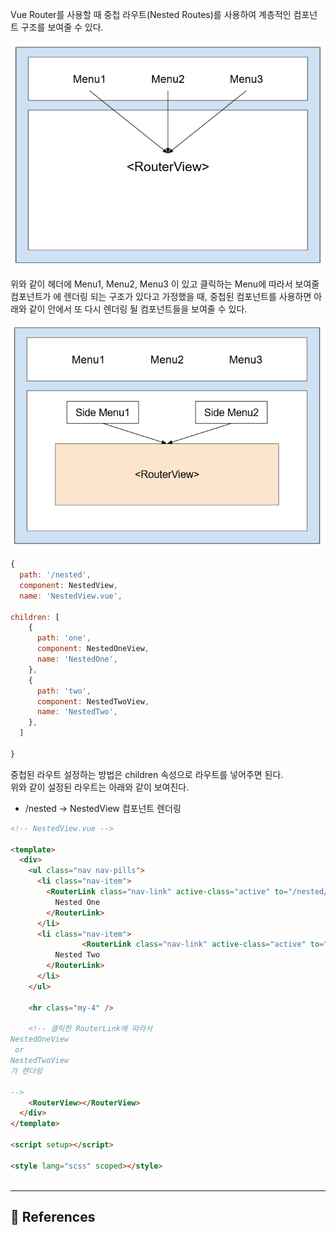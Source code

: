 Vue Router를 사용할 때 중첩 라우트(Nested Routes)를 사용하여 계층적인 컴포넌트 구조를 보여줄 수 있다.  
  
![IMAGE](https://raw.githubusercontent.com/nogi-bot/resources/main/jeygeon/images/62517192-0375-4f58-847b-e79ac219ab1c-image.png)  
  
위와 같이 헤더에 Menu1, Menu2, Menu3 이 있고 클릭하는 Menu에 따라서 보여줄 컴포넌트가 <RouterView> 에 렌더링 되는 구조가 있다고 가정했을 때, 중첩된 컴포넌트를 사용하면 아래와 같이 <RouterView> 안에서 또 다시 렌더링 될 컴포넌트들을 보여줄 수 있다.  
  
![IMAGE](https://raw.githubusercontent.com/nogi-bot/resources/main/jeygeon/images/cef3af73-9be6-442a-8c32-731421c8a777-image.png)  
  
```javascript  
{
  path: '/nested',
  component: NestedView,
  name: 'NestedView.vue',
    
children: [
    {
      path: 'one',
      component: NestedOneView,
      name: 'NestedOne',
    },
    {
      path: 'two',
      component: NestedTwoView,
      name: 'NestedTwo',
    },
  ]  

}  
```  
중첩된 라우트 설정하는 방법은 children 속성으로 라우트를 넣어주면 된다.  
위와 같이 설정된 라우트는 아래와 같이 보여진다.  
* /nested → NestedView 컴포넌트 렌더링  
  
```html  
<!-- NestedView.vue -->

<template>
  <div>
    <ul class="nav nav-pills">
      <li class="nav-item">
        <RouterLink class="nav-link" active-class="active" to="/nested/one">
          Nested One
        </RouterLink>
      </li>
      <li class="nav-item">
				<RouterLink class="nav-link" active-class="active" to="/nested/two">
          Nested Two
        </RouterLink>
      </li>
    </ul>
    
    <hr class="my-4" />
    
    <!-- 클릭한 RouterLink에 따라서   
NestedOneView  
 or   
NestedTwoView  
가 렌더링  
   
-->
    <RouterView></RouterView>
  </div>
</template>

<script setup></script>

<style lang="scss" scoped></style>
  
```  
  
  
---  
## 📌 References  
  
  
  
